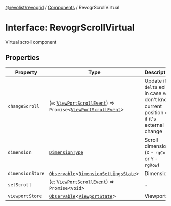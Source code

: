 [@revolist/revogrid](README.md) / [Components](Namespace.Components.md) / RevogrScrollVirtual

# Interface: RevogrScrollVirtual

Virtual scroll component

## Properties

| Property | Type | Description | Defined in |
| ------ | ------ | ------ | ------ |
| `changeScroll` | (`e`: [`ViewPortScrollEvent`](TypeAlias.ViewPortScrollEvent.md)) => `Promise`\<[`ViewPortScrollEvent`](TypeAlias.ViewPortScrollEvent.md)\> | Update if `delta` exists in case we don't know current position or if it's external change | [src/components.d.ts:640](https://github.com/revolist/revogrid/blob/52c8861ed92574ba1d5817b32afec294ddb1f986/src/components.d.ts#L640) |
| `dimension` | [`DimensionType`](TypeAlias.DimensionType.md) | Scroll dimension (`X` - `rgCol` or `Y` - `rgRow`) | [src/components.d.ts:644](https://github.com/revolist/revogrid/blob/52c8861ed92574ba1d5817b32afec294ddb1f986/src/components.d.ts#L644) |
| `dimensionStore` | [`Observable`](TypeAlias.Observable.md)\<[`DimensionSettingsState`](Interface.DimensionSettingsState.md)\> | Dimensions | [src/components.d.ts:648](https://github.com/revolist/revogrid/blob/52c8861ed92574ba1d5817b32afec294ddb1f986/src/components.d.ts#L648) |
| `setScroll` | (`e`: [`ViewPortScrollEvent`](TypeAlias.ViewPortScrollEvent.md)) => `Promise`\<`void`\> | - | [src/components.d.ts:649](https://github.com/revolist/revogrid/blob/52c8861ed92574ba1d5817b32afec294ddb1f986/src/components.d.ts#L649) |
| `viewportStore` | [`Observable`](TypeAlias.Observable.md)\<[`ViewportState`](Interface.ViewportState.md)\> | Viewport | [src/components.d.ts:653](https://github.com/revolist/revogrid/blob/52c8861ed92574ba1d5817b32afec294ddb1f986/src/components.d.ts#L653) |
